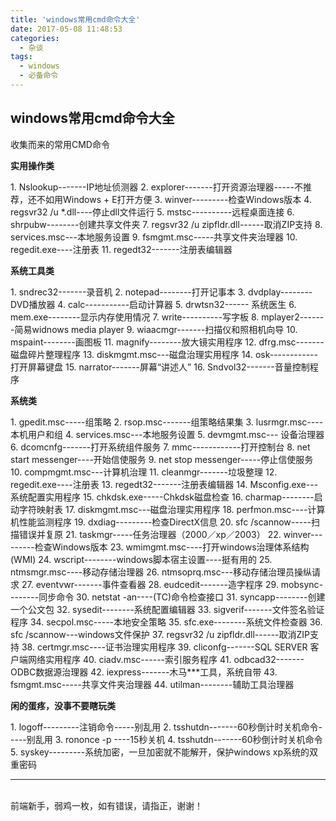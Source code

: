 ```yaml
---
title: 'windows常用cmd命令大全'
date: 2017-05-08 11:48:53
categories:
  - 杂谈
tags:
  - windows
  - 必备命令
---
```


## **windows常用cmd命令大全**

收集而来的常用CMD命令


**实用操作类**

<span class="hljs-comment">1</span><span class="hljs-string">.</span> <span class="hljs-comment">Nslookup</span><span class="hljs-literal">-</span><span class="hljs-literal">-</span><span class="hljs-literal">-</span><span class="hljs-literal">-</span><span class="hljs-literal">-</span><span class="hljs-literal">-</span><span class="hljs-literal">-</span><span class="hljs-comment">IP地址侦测器</span>
<span class="hljs-comment">2</span><span class="hljs-string">.</span> <span class="hljs-comment">explorer</span><span class="hljs-literal">-</span><span class="hljs-literal">-</span><span class="hljs-literal">-</span><span class="hljs-literal">-</span><span class="hljs-literal">-</span><span class="hljs-literal">-</span><span class="hljs-literal">-</span><span class="hljs-comment">打开资源治理器</span><span class="hljs-literal">-</span><span class="hljs-literal">-</span><span class="hljs-literal">-</span><span class="hljs-literal">-</span><span class="hljs-literal">-</span><span class="hljs-comment">不推荐，还不如用Windows</span> <span class="hljs-literal">+</span> <span class="hljs-comment">E打开方便</span>
<span class="hljs-comment">3</span><span class="hljs-string">.</span> <span class="hljs-comment">winver</span><span class="hljs-literal">-</span><span class="hljs-literal">-</span><span class="hljs-literal">-</span><span class="hljs-literal">-</span><span class="hljs-literal">-</span><span class="hljs-literal">-</span><span class="hljs-literal">-</span><span class="hljs-literal">-</span><span class="hljs-literal">-</span><span class="hljs-comment">检查Windows版本</span>
<span class="hljs-comment">4</span><span class="hljs-string">.</span> <span class="hljs-comment">regsvr32</span> <span class="hljs-comment">/u</span> <span class="hljs-comment">*</span><span class="hljs-string">.</span><span class="hljs-comment">dll</span><span class="hljs-literal">-</span><span class="hljs-literal">-</span><span class="hljs-literal">-</span><span class="hljs-literal">-</span><span class="hljs-comment">停止dll文件运行</span>
<span class="hljs-comment">5</span><span class="hljs-string">.</span> <span class="hljs-comment">mstsc</span><span class="hljs-literal">-</span><span class="hljs-literal">-</span><span class="hljs-literal">-</span><span class="hljs-literal">-</span><span class="hljs-literal">-</span><span class="hljs-literal">-</span><span class="hljs-literal">-</span><span class="hljs-literal">-</span><span class="hljs-literal">-</span><span class="hljs-literal">-</span><span class="hljs-comment">远程桌面连接</span>
<span class="hljs-comment">6</span><span class="hljs-string">.</span> <span class="hljs-comment">shrpubw</span><span class="hljs-literal">-</span><span class="hljs-literal">-</span><span class="hljs-literal">-</span><span class="hljs-literal">-</span><span class="hljs-literal">-</span><span class="hljs-literal">-</span><span class="hljs-literal">-</span><span class="hljs-literal">-</span><span class="hljs-comment">创建共享文件夹</span>
<span class="hljs-comment">7</span><span class="hljs-string">.</span> <span class="hljs-comment">regsvr32</span> <span class="hljs-comment">/u</span> <span class="hljs-comment">zipfldr</span><span class="hljs-string">.</span><span class="hljs-comment">dll</span><span class="hljs-literal">-</span><span class="hljs-literal">-</span><span class="hljs-literal">-</span><span class="hljs-literal">-</span><span class="hljs-literal">-</span><span class="hljs-literal">-</span><span class="hljs-comment">取消ZIP支持</span>
<span class="hljs-comment">8</span><span class="hljs-string">.</span> <span class="hljs-comment">services</span><span class="hljs-string">.</span><span class="hljs-comment">msc</span><span class="hljs-literal">-</span><span class="hljs-literal">-</span><span class="hljs-literal">-</span><span class="hljs-comment">本地服务设置</span>
<span class="hljs-comment">9</span><span class="hljs-string">.</span> <span class="hljs-comment">fsmgmt</span><span class="hljs-string">.</span><span class="hljs-comment">msc</span><span class="hljs-literal">-</span><span class="hljs-literal">-</span><span class="hljs-literal">-</span><span class="hljs-literal">-</span><span class="hljs-literal">-</span><span class="hljs-comment">共享文件夹治理器</span>
<span class="hljs-comment">10</span><span class="hljs-string">.</span> <span class="hljs-comment">regedit</span><span class="hljs-string">.</span><span class="hljs-comment">exe</span><span class="hljs-literal">-</span><span class="hljs-literal">-</span><span class="hljs-literal">-</span><span class="hljs-literal">-</span><span class="hljs-comment">注册表</span>
<span class="hljs-comment">11</span><span class="hljs-string">.</span> <span class="hljs-comment">regedt32</span><span class="hljs-literal">-</span><span class="hljs-literal">-</span><span class="hljs-literal">-</span><span class="hljs-literal">-</span><span class="hljs-literal">-</span><span class="hljs-literal">-</span><span class="hljs-literal">-</span><span class="hljs-comment">注册表编辑器</span></pre>


**系统工具类**

<span class="hljs-number">1.</span> sndrec32<span class="hljs-comment">-------录音机</span>
<span class="hljs-number">2.</span> notepad<span class="hljs-comment">--------打开记事本</span>
<span class="hljs-number">3.</span> dvdplay<span class="hljs-comment">--------DVD播放器</span>
<span class="hljs-number">4.</span> calc<span class="hljs-comment">-----------启动计算器</span>
<span class="hljs-number">5.</span> drwtsn32<span class="hljs-comment">------ 系统医生</span>
<span class="hljs-number">6.</span> mem.exe<span class="hljs-comment">--------显示内存使用情况</span>
<span class="hljs-number">7.</span> <span class="hljs-built_in">write</span><span class="hljs-comment">----------写字板</span>
<span class="hljs-number">8.</span> mplayer2<span class="hljs-comment">-------简易widnows media player</span>
<span class="hljs-number">9.</span> wiaacmgr<span class="hljs-comment">-------扫描仪和照相机向导</span>
<span class="hljs-number">10.</span> mspaint<span class="hljs-comment">--------画图板</span>
<span class="hljs-number">11.</span> magnify<span class="hljs-comment">--------放大镜实用程序</span>
<span class="hljs-number">12.</span> dfrg.msc<span class="hljs-comment">-------磁盘碎片整理程序</span>
<span class="hljs-number">13.</span> diskmgmt.msc<span class="hljs-comment">---磁盘治理实用程序</span>
<span class="hljs-number">14.</span> osk<span class="hljs-comment">------------打开屏幕键盘</span>
<span class="hljs-number">15.</span> narrator<span class="hljs-comment">-------屏幕“讲述人”</span>
<span class="hljs-number">16.</span> Sndvol32<span class="hljs-comment">-------音量控制程序</span>


**系统类**

<span class="hljs-comment">1</span><span class="hljs-string">.</span> <span class="hljs-comment">gpedit</span><span class="hljs-string">.</span><span class="hljs-comment">msc</span><span class="hljs-literal">-</span><span class="hljs-literal">-</span><span class="hljs-literal">-</span><span class="hljs-literal">-</span><span class="hljs-literal">-</span><span class="hljs-comment">组策略</span>
<span class="hljs-comment">2</span><span class="hljs-string">.</span> <span class="hljs-comment">rsop</span><span class="hljs-string">.</span><span class="hljs-comment">msc</span><span class="hljs-literal">-</span><span class="hljs-literal">-</span><span class="hljs-literal">-</span><span class="hljs-literal">-</span><span class="hljs-literal">-</span><span class="hljs-literal">-</span><span class="hljs-literal">-</span><span class="hljs-comment">组策略结果集</span>
<span class="hljs-comment">3</span><span class="hljs-string">.</span> <span class="hljs-comment">lusrmgr</span><span class="hljs-string">.</span><span class="hljs-comment">msc</span><span class="hljs-literal">-</span><span class="hljs-literal">-</span><span class="hljs-literal">-</span><span class="hljs-literal">-</span><span class="hljs-comment">本机用户和组</span>
<span class="hljs-comment">4</span><span class="hljs-string">.</span> <span class="hljs-comment">services</span><span class="hljs-string">.</span><span class="hljs-comment">msc</span><span class="hljs-literal">-</span><span class="hljs-literal">-</span><span class="hljs-literal">-</span><span class="hljs-comment">本地服务设置</span>
<span class="hljs-comment">5</span><span class="hljs-string">.</span> <span class="hljs-comment">devmgmt</span><span class="hljs-string">.</span><span class="hljs-comment">msc</span><span class="hljs-literal">-</span><span class="hljs-literal">-</span><span class="hljs-literal">-</span> <span class="hljs-comment">设备治理器</span>
<span class="hljs-comment">6</span><span class="hljs-string">.</span> <span class="hljs-comment">dcomcnfg</span><span class="hljs-literal">-</span><span class="hljs-literal">-</span><span class="hljs-literal">-</span><span class="hljs-literal">-</span><span class="hljs-literal">-</span><span class="hljs-literal">-</span><span class="hljs-literal">-</span><span class="hljs-comment">打开系统组件服务</span>
<span class="hljs-comment">7</span><span class="hljs-string">.</span> <span class="hljs-comment">mmc</span><span class="hljs-literal">-</span><span class="hljs-literal">-</span><span class="hljs-literal">-</span><span class="hljs-literal">-</span><span class="hljs-literal">-</span><span class="hljs-literal">-</span><span class="hljs-literal">-</span><span class="hljs-literal">-</span><span class="hljs-literal">-</span><span class="hljs-literal">-</span><span class="hljs-literal">-</span><span class="hljs-literal">-</span><span class="hljs-comment">打开控制台</span>
<span class="hljs-comment">8</span><span class="hljs-string">.</span> <span class="hljs-comment">net</span> <span class="hljs-comment">start</span> <span class="hljs-comment">messenger</span><span class="hljs-literal">-</span><span class="hljs-literal">-</span><span class="hljs-literal">-</span><span class="hljs-literal">-</span><span class="hljs-comment">开始信使服务</span>
<span class="hljs-comment">9</span><span class="hljs-string">.</span> <span class="hljs-comment">net</span> <span class="hljs-comment">stop</span> <span class="hljs-comment">messenger</span><span class="hljs-literal">-</span><span class="hljs-literal">-</span><span class="hljs-literal">-</span><span class="hljs-literal">-</span><span class="hljs-literal">-</span><span class="hljs-comment">停止信使服务</span>
<span class="hljs-comment">10</span><span class="hljs-string">.</span> <span class="hljs-comment">compmgmt</span><span class="hljs-string">.</span><span class="hljs-comment">msc</span><span class="hljs-literal">-</span><span class="hljs-literal">-</span><span class="hljs-literal">-</span><span class="hljs-comment">计算机治理</span>
<span class="hljs-comment">11</span><span class="hljs-string">.</span> <span class="hljs-comment">cleanmgr</span><span class="hljs-literal">-</span><span class="hljs-literal">-</span><span class="hljs-literal">-</span><span class="hljs-literal">-</span><span class="hljs-literal">-</span><span class="hljs-literal">-</span><span class="hljs-literal">-</span><span class="hljs-comment">垃圾整理</span>
<span class="hljs-comment">12</span><span class="hljs-string">.</span> <span class="hljs-comment">regedit</span><span class="hljs-string">.</span><span class="hljs-comment">exe</span><span class="hljs-literal">-</span><span class="hljs-literal">-</span><span class="hljs-literal">-</span><span class="hljs-literal">-</span><span class="hljs-comment">注册表</span>
<span class="hljs-comment">13</span><span class="hljs-string">.</span> <span class="hljs-comment">regedt32</span><span class="hljs-literal">-</span><span class="hljs-literal">-</span><span class="hljs-literal">-</span><span class="hljs-literal">-</span><span class="hljs-literal">-</span><span class="hljs-literal">-</span><span class="hljs-literal">-</span><span class="hljs-comment">注册表编辑器</span>
<span class="hljs-comment">14</span><span class="hljs-string">.</span> <span class="hljs-comment">Msconfig</span><span class="hljs-string">.</span><span class="hljs-comment">exe</span><span class="hljs-literal">-</span><span class="hljs-literal">-</span><span class="hljs-literal">-</span><span class="hljs-comment">系统配置实用程序</span>
<span class="hljs-comment">15</span><span class="hljs-string">.</span> <span class="hljs-comment">chkdsk</span><span class="hljs-string">.</span><span class="hljs-comment">exe</span><span class="hljs-literal">-</span><span class="hljs-literal">-</span><span class="hljs-literal">-</span><span class="hljs-literal">-</span><span class="hljs-literal">-</span><span class="hljs-comment">Chkdsk磁盘检查</span>
<span class="hljs-comment">16</span><span class="hljs-string">.</span> <span class="hljs-comment">charmap</span><span class="hljs-literal">-</span><span class="hljs-literal">-</span><span class="hljs-literal">-</span><span class="hljs-literal">-</span><span class="hljs-literal">-</span><span class="hljs-literal">-</span><span class="hljs-literal">-</span><span class="hljs-literal">-</span><span class="hljs-comment">启动字符映射表</span>
<span class="hljs-comment">17</span><span class="hljs-string">.</span> <span class="hljs-comment">diskmgmt</span><span class="hljs-string">.</span><span class="hljs-comment">msc</span><span class="hljs-literal">-</span><span class="hljs-literal">-</span><span class="hljs-literal">-</span><span class="hljs-comment">磁盘治理实用程序</span>
<span class="hljs-comment">18</span><span class="hljs-string">.</span> <span class="hljs-comment">perfmon</span><span class="hljs-string">.</span><span class="hljs-comment">msc</span><span class="hljs-literal">-</span><span class="hljs-literal">-</span><span class="hljs-literal">-</span><span class="hljs-literal">-</span><span class="hljs-comment">计算机性能监测程序</span>
<span class="hljs-comment">19</span><span class="hljs-string">.</span> <span class="hljs-comment">dxdiag</span><span class="hljs-literal">-</span><span class="hljs-literal">-</span><span class="hljs-literal">-</span><span class="hljs-literal">-</span><span class="hljs-literal">-</span><span class="hljs-literal">-</span><span class="hljs-literal">-</span><span class="hljs-literal">-</span><span class="hljs-literal">-</span><span class="hljs-comment">检查DirectX信息</span>
<span class="hljs-comment">20</span><span class="hljs-string">.</span> <span class="hljs-comment">sfc</span> <span class="hljs-comment">/scannow</span><span class="hljs-literal">-</span><span class="hljs-literal">-</span><span class="hljs-literal">-</span><span class="hljs-literal">-</span><span class="hljs-literal">-</span><span class="hljs-comment">扫描错误并复原</span>
<span class="hljs-comment">21</span><span class="hljs-string">.</span> <span class="hljs-comment">taskmgr</span><span class="hljs-literal">-</span><span class="hljs-literal">-</span><span class="hljs-literal">-</span><span class="hljs-literal">-</span><span class="hljs-literal">-</span><span class="hljs-comment">任务治理器（2000／xp／2003）</span>
<span class="hljs-comment">22</span><span class="hljs-string">.</span> <span class="hljs-comment">winver</span><span class="hljs-literal">-</span><span class="hljs-literal">-</span><span class="hljs-literal">-</span><span class="hljs-literal">-</span><span class="hljs-literal">-</span><span class="hljs-literal">-</span><span class="hljs-literal">-</span><span class="hljs-literal">-</span><span class="hljs-literal">-</span><span class="hljs-comment">检查Windows版本</span>
<span class="hljs-comment">23</span><span class="hljs-string">.</span> <span class="hljs-comment">wmimgmt</span><span class="hljs-string">.</span><span class="hljs-comment">msc</span><span class="hljs-literal">-</span><span class="hljs-literal">-</span><span class="hljs-literal">-</span><span class="hljs-literal">-</span><span class="hljs-comment">打开windows治理体系结构(WMI)</span>
<span class="hljs-comment">24</span><span class="hljs-string">.</span> <span class="hljs-comment">wscript</span><span class="hljs-literal">-</span><span class="hljs-literal">-</span><span class="hljs-literal">-</span><span class="hljs-literal">-</span><span class="hljs-literal">-</span><span class="hljs-literal">-</span><span class="hljs-literal">-</span><span class="hljs-literal">-</span><span class="hljs-comment">windows脚本宿主设置</span><span class="hljs-literal">-</span><span class="hljs-literal">-</span><span class="hljs-literal">-</span><span class="hljs-literal">-</span><span class="hljs-comment">挺有用的</span>
<span class="hljs-comment">25</span><span class="hljs-string">.</span> <span class="hljs-comment">ntmsmgr</span><span class="hljs-string">.</span><span class="hljs-comment">msc</span><span class="hljs-literal">-</span><span class="hljs-literal">-</span><span class="hljs-literal">-</span><span class="hljs-literal">-</span><span class="hljs-comment">移动存储治理器</span>
<span class="hljs-comment">26</span><span class="hljs-string">.</span> <span class="hljs-comment">ntmsoprq</span><span class="hljs-string">.</span><span class="hljs-comment">msc</span><span class="hljs-literal">-</span><span class="hljs-literal">-</span><span class="hljs-literal">-</span><span class="hljs-comment">移动存储治理员操纵请求</span>
<span class="hljs-comment">27</span><span class="hljs-string">.</span> <span class="hljs-comment">eventvwr</span><span class="hljs-literal">-</span><span class="hljs-literal">-</span><span class="hljs-literal">-</span><span class="hljs-literal">-</span><span class="hljs-literal">-</span><span class="hljs-literal">-</span><span class="hljs-literal">-</span><span class="hljs-comment">事件查看器</span>
<span class="hljs-comment">28</span><span class="hljs-string">.</span> <span class="hljs-comment">eudcedit</span><span class="hljs-literal">-</span><span class="hljs-literal">-</span><span class="hljs-literal">-</span><span class="hljs-literal">-</span><span class="hljs-literal">-</span><span class="hljs-literal">-</span><span class="hljs-literal">-</span><span class="hljs-comment">造字程序</span>
<span class="hljs-comment">29</span><span class="hljs-string">.</span> <span class="hljs-comment">mobsync</span><span class="hljs-literal">-</span><span class="hljs-literal">-</span><span class="hljs-literal">-</span><span class="hljs-literal">-</span><span class="hljs-literal">-</span><span class="hljs-literal">-</span><span class="hljs-literal">-</span><span class="hljs-literal">-</span><span class="hljs-comment">同步命令</span>
<span class="hljs-comment">30</span><span class="hljs-string">.</span> <span class="hljs-comment">netstat</span> <span class="hljs-literal">-</span><span class="hljs-comment">an</span><span class="hljs-literal">-</span><span class="hljs-literal">-</span><span class="hljs-literal">-</span><span class="hljs-literal">-</span><span class="hljs-comment">(TC)命令检查接口</span>
<span class="hljs-comment">31</span><span class="hljs-string">.</span> <span class="hljs-comment">syncapp</span><span class="hljs-literal">-</span><span class="hljs-literal">-</span><span class="hljs-literal">-</span><span class="hljs-literal">-</span><span class="hljs-literal">-</span><span class="hljs-literal">-</span><span class="hljs-literal">-</span><span class="hljs-literal">-</span><span class="hljs-comment">创建一个公文包</span>
<span class="hljs-comment">32</span><span class="hljs-string">.</span> <span class="hljs-comment">sysedit</span><span class="hljs-literal">-</span><span class="hljs-literal">-</span><span class="hljs-literal">-</span><span class="hljs-literal">-</span><span class="hljs-literal">-</span><span class="hljs-literal">-</span><span class="hljs-literal">-</span><span class="hljs-literal">-</span><span class="hljs-comment">系统配置编辑器</span>
<span class="hljs-comment">33</span><span class="hljs-string">.</span> <span class="hljs-comment">sigverif</span><span class="hljs-literal">-</span><span class="hljs-literal">-</span><span class="hljs-literal">-</span><span class="hljs-literal">-</span><span class="hljs-literal">-</span><span class="hljs-literal">-</span><span class="hljs-literal">-</span><span class="hljs-comment">文件签名验证程序</span>
<span class="hljs-comment">34</span><span class="hljs-string">.</span> <span class="hljs-comment">secpol</span><span class="hljs-string">.</span><span class="hljs-comment">msc</span><span class="hljs-literal">-</span><span class="hljs-literal">-</span><span class="hljs-literal">-</span><span class="hljs-literal">-</span><span class="hljs-literal">-</span><span class="hljs-comment">本地安全策略</span>
<span class="hljs-comment">35</span><span class="hljs-string">.</span> <span class="hljs-comment">sfc</span><span class="hljs-string">.</span><span class="hljs-comment">exe</span><span class="hljs-literal">-</span><span class="hljs-literal">-</span><span class="hljs-literal">-</span><span class="hljs-literal">-</span><span class="hljs-literal">-</span><span class="hljs-literal">-</span><span class="hljs-literal">-</span><span class="hljs-literal">-</span><span class="hljs-comment">系统文件检查器</span>
<span class="hljs-comment">36</span><span class="hljs-string">.</span> <span class="hljs-comment">sfc</span> <span class="hljs-comment">/scannow</span><span class="hljs-literal">-</span><span class="hljs-literal">-</span><span class="hljs-literal">-</span><span class="hljs-comment">windows文件保护</span>
<span class="hljs-comment">37</span><span class="hljs-string">.</span> <span class="hljs-comment">regsvr32</span> <span class="hljs-comment">/u</span> <span class="hljs-comment">zipfldr</span><span class="hljs-string">.</span><span class="hljs-comment">dll</span><span class="hljs-literal">-</span><span class="hljs-literal">-</span><span class="hljs-literal">-</span><span class="hljs-literal">-</span><span class="hljs-literal">-</span><span class="hljs-literal">-</span><span class="hljs-comment">取消ZIP支持</span>
<span class="hljs-comment">38</span><span class="hljs-string">.</span> <span class="hljs-comment">certmgr</span><span class="hljs-string">.</span><span class="hljs-comment">msc</span><span class="hljs-literal">-</span><span class="hljs-literal">-</span><span class="hljs-literal">-</span><span class="hljs-literal">-</span><span class="hljs-comment">证书治理实用程序</span>
<span class="hljs-comment">39</span><span class="hljs-string">.</span> <span class="hljs-comment">cliconfg</span><span class="hljs-literal">-</span><span class="hljs-literal">-</span><span class="hljs-literal">-</span><span class="hljs-literal">-</span><span class="hljs-literal">-</span><span class="hljs-literal">-</span><span class="hljs-literal">-</span><span class="hljs-comment">SQL</span> <span class="hljs-comment">SERVER</span> <span class="hljs-comment">客户端网络实用程序</span>
<span class="hljs-comment">40</span><span class="hljs-string">.</span> <span class="hljs-comment">ciadv</span><span class="hljs-string">.</span><span class="hljs-comment">msc</span><span class="hljs-literal">-</span><span class="hljs-literal">-</span><span class="hljs-literal">-</span><span class="hljs-literal">-</span><span class="hljs-literal">-</span><span class="hljs-literal">-</span><span class="hljs-comment">索引服务程序</span>
<span class="hljs-comment">41</span><span class="hljs-string">.</span> <span class="hljs-comment">odbcad32</span><span class="hljs-literal">-</span><span class="hljs-literal">-</span><span class="hljs-literal">-</span><span class="hljs-literal">-</span><span class="hljs-literal">-</span><span class="hljs-literal">-</span><span class="hljs-literal">-</span><span class="hljs-comment">ODBC数据源治理器</span>
<span class="hljs-comment">42</span><span class="hljs-string">.</span> <span class="hljs-comment">iexpress</span><span class="hljs-literal">-</span><span class="hljs-literal">-</span><span class="hljs-literal">-</span><span class="hljs-literal">-</span><span class="hljs-literal">-</span><span class="hljs-literal">-</span><span class="hljs-literal">-</span><span class="hljs-comment">木马***工具，系统自带</span>
<span class="hljs-comment">43</span><span class="hljs-string">.</span> <span class="hljs-comment">fsmgmt</span><span class="hljs-string">.</span><span class="hljs-comment">msc</span><span class="hljs-literal">-</span><span class="hljs-literal">-</span><span class="hljs-literal">-</span><span class="hljs-literal">-</span><span class="hljs-literal">-</span><span class="hljs-comment">共享文件夹治理器</span>
<span class="hljs-comment">44</span><span class="hljs-string">.</span> <span class="hljs-comment">utilman</span><span class="hljs-literal">-</span><span class="hljs-literal">-</span><span class="hljs-literal">-</span><span class="hljs-literal">-</span><span class="hljs-literal">-</span><span class="hljs-literal">-</span><span class="hljs-literal">-</span><span class="hljs-literal">-</span><span class="hljs-comment">辅助工具治理器</span>


**闲的蛋疼，没事不要瞎玩类**

<span class="hljs-comment">1</span><span class="hljs-string">.</span> <span class="hljs-comment">logoff</span><span class="hljs-literal">-</span><span class="hljs-literal">-</span><span class="hljs-literal">-</span><span class="hljs-literal">-</span><span class="hljs-literal">-</span><span class="hljs-literal">-</span><span class="hljs-literal">-</span><span class="hljs-literal">-</span><span class="hljs-literal">-</span><span class="hljs-comment">注销命令</span><span class="hljs-literal">-</span><span class="hljs-literal">-</span><span class="hljs-literal">-</span><span class="hljs-literal">-</span><span class="hljs-literal">-</span><span class="hljs-comment">别乱用</span>
<span class="hljs-comment">2</span><span class="hljs-string">.</span> <span class="hljs-comment">tsshutdn</span><span class="hljs-literal">-</span><span class="hljs-literal">-</span><span class="hljs-literal">-</span><span class="hljs-literal">-</span><span class="hljs-literal">-</span><span class="hljs-literal">-</span><span class="hljs-literal">-</span><span class="hljs-comment">60秒倒计时关机命令</span><span class="hljs-literal">-</span><span class="hljs-literal">-</span><span class="hljs-literal">-</span><span class="hljs-literal">-</span><span class="hljs-literal">-</span><span class="hljs-comment">别乱用</span>
<span class="hljs-comment">3</span><span class="hljs-string">.</span> <span class="hljs-comment">rononce</span> <span class="hljs-literal">-</span><span class="hljs-comment">p</span> <span class="hljs-literal">-</span><span class="hljs-literal">-</span><span class="hljs-literal">-</span><span class="hljs-literal">-</span><span class="hljs-comment">15秒关机</span>
<span class="hljs-comment">4</span><span class="hljs-string">.</span> <span class="hljs-comment">tsshutdn</span><span class="hljs-literal">-</span><span class="hljs-literal">-</span><span class="hljs-literal">-</span><span class="hljs-literal">-</span><span class="hljs-literal">-</span><span class="hljs-literal">-</span><span class="hljs-literal">-</span><span class="hljs-comment">60秒倒计时关机命令</span>
<span class="hljs-comment">5</span><span class="hljs-string">.</span> <span class="hljs-comment">syskey</span><span class="hljs-literal">-</span><span class="hljs-literal">-</span><span class="hljs-literal">-</span><span class="hljs-literal">-</span><span class="hljs-literal">-</span><span class="hljs-literal">-</span><span class="hljs-literal">-</span><span class="hljs-literal">-</span><span class="hljs-literal">-</span><span class="hljs-comment">系统加密，一旦加密就不能解开，保护windows</span> <span class="hljs-comment">xp系统的双重密码</span>

* * *

<br/>前端新手，弱鸡一枚，如有错误，请指正，谢谢！
